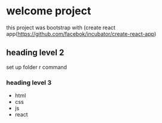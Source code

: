 # welcome project
this project was bootstrap with (create react app(https://github.com/facebok/incubator/create-react-app)
## heading level 2
set up folder r command
### heading level 3
* html
* css
* js
* react
  

